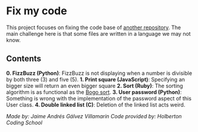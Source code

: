 # Fix my code

This project focuses on fixing the code base of [another repository](https://github.com/holbertonschool/0x00-Fix_My_Code_Challenge). The main challenge here is that some files are written in a language we may not know.

## Contents

**0. FizzBuzz (Python)**: FizzBuzz is not displaying when a number is divisible by both three (3) and five (5).
**1. Print square (JavaScript)**: Specifying an bigger size will return an even bigger square
**2. Sort (Ruby)**: The sorting algorithm is as functional as the [Bogo sort](https://www.youtube.com/watch?v=DaPJkYo2quc).
**3. User password (Python)**: Something is wrong with the implementation of the password aspect of this User class.
**4. Double linked list (C)**: Deletion of the linked list acts weird.

*Made by: Jaime Andrés Gálvez Villamarin*
*Code provided by: Holberton Coding School*

